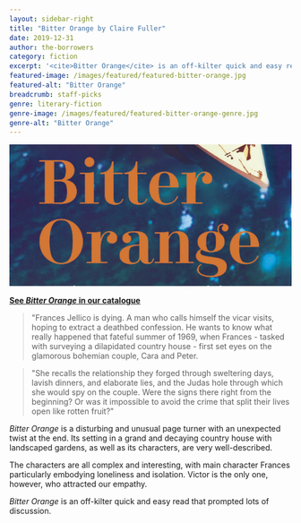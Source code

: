 ```yaml
---
layout: sidebar-right
title: "Bitter Orange by Claire Fuller"
date: 2019-12-31
author: the-borrowers
category: fiction
excerpt: '<cite>Bitter Orange</cite> is an off-kilter quick and easy read that prompted lots of discussion.'
featured-image: /images/featured/featured-bitter-orange.jpg
featured-alt: "Bitter Orange"
breadcrumb: staff-picks
genre: literary-fiction
genre-image: /images/featured/featured-bitter-orange-genre.jpg
genre-alt: "Bitter Orange"
---
```


![Bitter Orange](/images/featured/featured-bitter-orange.jpg)

**[See <cite>Bitter Orange</cite> in our catalogue](https://suffolk.spydus.co.uk/cgi-bin/spydus.exe/ENQ/OPAC/BIBENQ?BRN=2533843)**

> "Frances Jellico is dying. A man who calls himself the vicar visits, hoping to extract a deathbed confession. He wants to know what really happened that fateful summer of 1969, when Frances - tasked with surveying a dilapidated country house - first set eyes on the glamorous bohemian couple, Cara and Peter.

> "She recalls the relationship they forged through sweltering days, lavish dinners, and elaborate lies, and the Judas hole through which she would spy on the couple. Were the signs there right from the beginning? Or was it impossible to avoid the crime that split their lives open like rotten fruit?"

<cite>Bitter Orange</cite> is a disturbing and unusual page turner with an unexpected twist at the end. Its setting in a grand and decaying country house with landscaped gardens, as well as its characters, are very well-described.

The characters are all complex and interesting, with main character Frances particularly embodying loneliness and isolation. Victor is the only one, however, who attracted our empathy.

<cite>Bitter Orange</cite> is an off-kilter quick and easy read that prompted lots of discussion.
